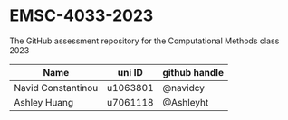 # EMSC-4033-2023
The GitHub assessment repository for the Computational Methods class 2023

| Name  | uni ID | github handle |
| ------------- | ------------- | ------------- |
| Navid Constantinou | u1063801  | @navidcy |
| Ashley Huang | u7061118 | @Ashleyht |

